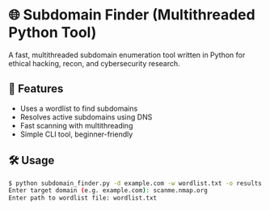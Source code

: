 # 🌐 Subdomain Finder (Multithreaded Python Tool)

A fast, multithreaded subdomain enumeration tool written in Python for ethical hacking, recon, and cybersecurity research.

## 🚀 Features

- Uses a wordlist to find subdomains
- Resolves active subdomains using DNS
- Fast scanning with multithreading
- Simple CLI tool, beginner-friendly

## 🛠️ Usage

```bash
$ python subdomain_finder.py -d example.com -w wordlist.txt -o results.txt
Enter target domain (e.g. example.com): scanme.nmap.org
Enter path to wordlist file: wordlist.txt
